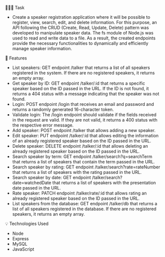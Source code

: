 👨🏼‍💻 Task
- Create a speaker registration application where it will be possible to register, view, search, edit, and delete information. For this purpose, an API following the CRUD (Create, Read, Update, Delete) pattern was developed to manipulate speaker data. The fs module of Node.js was used to read and write data to a file. As a result, the created endpoints provide the necessary functionalities to dynamically and efficiently manage speaker information.

📝 Features
- List speakers: GET endpoint /talker that returns a list of all speakers registered in the system. If there are no registered speakers, it returns an empty array.
- Get speaker by ID: GET endpoint /talker/:id that returns a specific speaker based on the ID passed in the URL. If the ID is not found, it returns a 404 status with a message indicating that the speaker was not found.
- Login: POST endpoint /login that receives an email and password and returns a randomly generated 16-character token.
- Validate login: The /login endpoint should validate if the fields received in the request are valid. If they are not valid, it returns a 400 status with the respective error message.
- Add speaker: POST endpoint /talker that allows adding a new speaker.
- Edit speaker: PUT endpoint /talker/:id that allows editing the information of an already registered speaker based on the ID passed in the URL.
- Delete speaker: DELETE endpoint /talker/:id that allows deleting an already registered speaker based on the ID passed in the URL.
- Search speaker by term: GET endpoint /talker/search?q=searchTerm that returns a list of speakers that contain the term passed in the URL.
- Search speaker by rating: GET endpoint /talker/search?rate=rateNumber that returns a list of speakers with the rating passed in the URL.
- Search speaker by date: GET endpoint /talker/search?date=watchedDate that returns a list of speakers with the presentation date passed in the URL.
- Rate speaker: PATCH endpoint /talker/rate/:id that allows rating an already registered speaker based on the ID passed in the URL.
- List speakers from the database: GET endpoint /talker/db that returns a list of all speakers registered in the database. If there are no registered speakers, it returns an empty array.

💡 Technologies Used
- Node
- Express
- MySQL
- JavaScript

